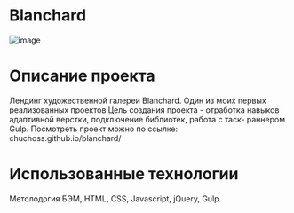 # Blanchard                                  
![image](https://user-images.githubusercontent.com/99849325/174460342-be13d413-ac5d-4baf-a51d-5c5cd14c791c.png)

# Описание проекта
Лендинг художественной галереи Blanchard.
Один из моих первых  реализованных проектов
Цель создания проекта - отработка навыков адаптивной верстки, подключение библиотек, работа с таск- раннером Gulp.
Посмотреть проект можно по ссылке: chuchoss.github.io/blanchard/

# Использованные технологии
Метолодогия БЭМ, HTML, CSS, Javascript, jQuery, Gulp.

